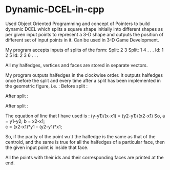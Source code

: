 # Dynamic-DCEL-in-cpp
Used Object Oriented Programming and concept of Pointers to build dynamic DCEL which splits a square shape initially into different shapes as per given input points to represent a 3-D shape and outputs the position of different set of input points in it. Can be used in 3-D Game Development.


My program accepts inputs of splits of the form:
Split: 2 3
Split: 1 4
.
.
.
Id: 1 2 5
Id: 2 3 6
.
.
.


All my halfedges, vertices and faces are stored in separate vectors.

My program outputs halfedges in the clockwise order. 
It outputs halfedges once before the split and every time after a split has been implemented in the geometric figure, i.e. :
Before split :

After split :
 
After split :


The equation of line that I have used is : (y-y1)/(x-x1) = (y2-y1)/(x2-x1)
So, 
	a = y1-y2;
        b = x2-x1;       
        c = (x2-x1)*y1 - (y2-y1)*x1;

So, if the parity of the point w.r.t the halfedge is the same as that of the centroid, and the same is true for all the halfedges of a particular face, then the given input point is inside that face.


All the points with their ids and their corresponding faces are printed at the end.


